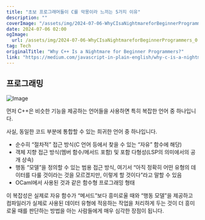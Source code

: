 ```yaml
---
title: "초보 프로그래머들이 C를 악몽이라 느끼는 5가지 이유"
description: ""
coverImage: "/assets/img/2024-07-06-WhyCIsaNightmareforBeginnerProgrammers_0.png"
date: 2024-07-06 02:00
ogImage:
  url: /assets/img/2024-07-06-WhyCIsaNightmareforBeginnerProgrammers_0.png
tag: Tech
originalTitle: "Why C++ Is a Nightmare for Beginner Programmers?"
link: "https://medium.com/javascript-in-plain-english/why-c-is-a-nightmare-for-beginner-programmers-95faebaebe5f"
---
```


## 프로그래밍

![Image](/assets/img/2024-07-06-WhyCIsaNightmareforBeginnerProgrammers_0.png)

먼저 C++은 비슷한 기능을 제공하는 언어들을 사용하면 특히 복잡한 언어 중 하나입니다.

사실, 동일한 코드 부분에 통합할 수 있는 희귀한 언어 중 하나입니다.

<div class="content-ad"></div>

- 순수히 “절차적” 접근 방식(C 언어 등에서 찾을 수 있는 “자유” 함수에 해당)
- 객체 지향 접근 방식(멤버 함수/메서드 포함) 및 포함 다형성(LSP의 의미에서의 공개 상속)
- 행동 “모델”을 정의할 수 있는 범용 접근 방식, 여기서 “아직 정확히 어떤 유형의 데이터를 다룰 것이라는 것을 모르겠지만, 이렇게 할 것이다”라고 말할 수 있음
- OCaml에서 사용된 것과 같은 함수형 프로그래밍 형태

이 복잡성은 실제로 자유 함수가 “메서드”보다 흥미로울 때와 “행동 모델”을 제공하고 컴파일러가 실제로 사용된 데이터 유형에 적응하는 작업을 처리하게 두는 것이 더 흥미로울 때를 판단하는 방법을 아는 사람들에게 매우 심각한 장점이 됩니다.
